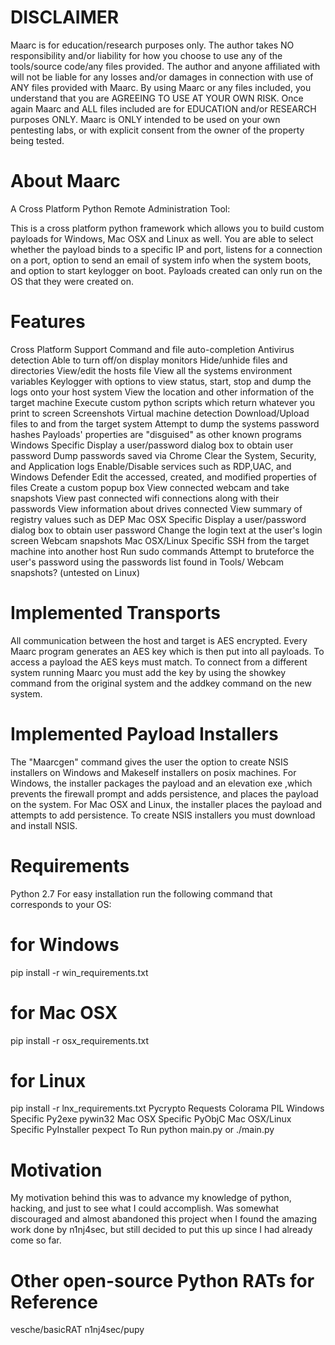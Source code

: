 <h1> DISCLAIMER </h1>
Maarc is for education/research purposes only. The author takes NO responsibility and/or liability for how you choose to use any of the tools/source code/any files provided. The author and anyone affiliated with will not be liable for any losses and/or damages in connection with use of ANY files provided with Maarc. By using Maarc or any files included, you understand that you are AGREEING TO USE AT YOUR OWN RISK. Once again Maarc and ALL files included are for EDUCATION and/or RESEARCH purposes ONLY. Maarc is ONLY intended to be used on your own pentesting labs, or with explicit consent from the owner of the property being tested.

<h1> About Maarc </h1>
A Cross Platform Python Remote Administration Tool:

This is a cross platform python framework which allows you to build custom payloads for Windows, Mac OSX and Linux as well. You are able to select whether the payload binds to a specific IP and port, listens for a connection on a port, option to send an email of system info when the system boots, and option to start keylogger on boot. Payloads created can only run on the OS that they were created on.

<h1> Features </h1>
Cross Platform Support
Command and file auto-completion
Antivirus detection
Able to turn off/on display monitors
Hide/unhide files and directories
View/edit the hosts file
View all the systems environment variables
Keylogger with options to view status, start, stop and dump the logs onto your host system
View the location and other information of the target machine
Execute custom python scripts which return whatever you print to screen
Screenshots
Virtual machine detection
Download/Upload files to and from the target system
Attempt to dump the systems password hashes
Payloads' properties are "disguised" as other known programs
Windows Specific
Display a user/password dialog box to obtain user password
Dump passwords saved via Chrome
Clear the System, Security, and Application logs
Enable/Disable services such as RDP,UAC, and Windows Defender
Edit the accessed, created, and modified properties of files
Create a custom popup box
View connected webcam and take snapshots
View past connected wifi connections along with their passwords
View information about drives connected
View summary of registry values such as DEP
Mac OSX Specific
Display a user/password dialog box to obtain user password
Change the login text at the user's login screen
Webcam snapshots
Mac OSX/Linux Specific
SSH from the target machine into another host
Run sudo commands
Attempt to bruteforce the user's password using the passwords list found in Tools/
Webcam snapshots? (untested on Linux)

<h1> Implemented Transports </h1>
All communication between the host and target is AES encrypted. Every Maarc program generates an AES key which is then put into all payloads. To access a payload the AES keys must match. To connect from a different system running Maarc you must add the key by using the showkey command from the original system and the addkey command on the new system.

 <h1> Implemented Payload Installers </h1>
The "Maarcgen" command gives the user the option to create NSIS installers on Windows and Makeself installers on posix machines. For Windows, the installer packages the payload and an elevation exe ,which prevents the firewall prompt and adds persistence, and places the payload on the system. For Mac OSX and Linux, the installer places the payload and attempts to add persistence. To create NSIS installers you must download and install NSIS.

<h1> Requirements </h1>
Python 2.7
For easy installation run the following command that corresponds to your OS:

# for Windows
pip install -r win_requirements.txt

# for Mac OSX
pip install -r osx_requirements.txt

# for Linux
pip install -r lnx_requirements.txt
Pycrypto
Requests
Colorama
PIL
Windows Specific
Py2exe
pywin32
Mac OSX Specific
PyObjC
Mac OSX/Linux Specific
PyInstaller
pexpect
To Run
python main.py
or
./main.py

<h1> Motivation </h1>
My motivation behind this was to advance my knowledge of python, hacking, and just to see what I could accomplish. Was somewhat discouraged and almost abandoned this project when I found the amazing work done by n1nj4sec, but still decided to put this up since I had already come so far.

<h1> Other open-source Python RATs for Reference </h1>
vesche/basicRAT
n1nj4sec/pupy
